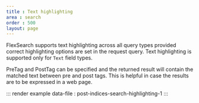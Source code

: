 ```yaml
---
title : Text highlighting
area : search
order : 500
layout: page
---
```


FlexSearch supports text highlighting across all query types provided correct highlighting options are set in the request query. Text highlighting is supported only for `Text` field types.

PreTag and PostTag can be specified and the returned result will contain the matched text between pre and post tags. This is helpful in case the results are to be expressed in a web page.

::: render example
data-file : post-indices-search-highlighting-1
:::
